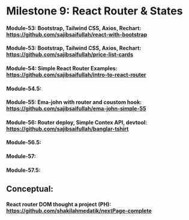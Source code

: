 # Milestone 9: React Router & States
#### Module-53: Bootstrap, Tailwind CSS, Axios, Rechart: https://github.com/sajibsaifullah/react-with-bootstrap
#### Module-53: Bootstrap, Tailwind CSS, Axios, Rechart: https://github.com/sajibsaifullah/price-list-cards
#### Module-54: Simple React Router Examples: https://github.com/sajibsaifullah/intro-to-react-router
#### Module-54.5:
#### Module-55: Ema-john with router and coustom hook: https://github.com/sajibsaifullah/ema-john-simple-55
#### Module-56: Router deploy, Simple Contex API, devtool: https://github.com/sajibsaifullah/banglar-tshirt
#### Module-56.5:
#### Module-57:
#### Module-57.5:

## Conceptual:
#### React router DOM thought a project (PH): https://github.com/shakilahmedatik/nextPage-complete
####
####